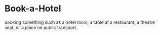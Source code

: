 # Book-a-Hotel
booking something such as a hotel room, a table at a restaurant, a theatre seat, or a place on public transport.
